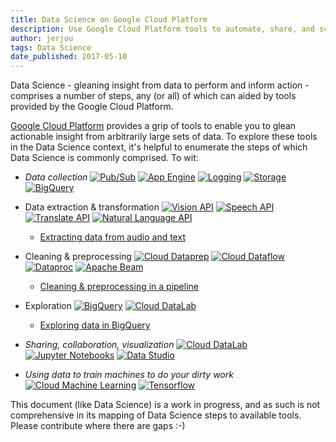 ```yaml
---
title: Data Science on Google Cloud Platform
description: Use Google Cloud Platform tools to automate, share, and scale Data Science workflows.
author: jerjou
tags: Data Science
date_published: 2017-05-10
---
```

Data Science - gleaning insight from data to perform and inform action -
comprises a number of steps, any (or all) of which can aided by tools provided
by the Google Cloud Platform.

[Google Cloud Platform](https://cloud.google.com) provides a grip of tools to
enable you to glean actionable insight from arbitrarily large sets of data. To
explore these tools in the Data Science context, it's helpful to enumerate the
steps of which Data Science is commonly comprised. To wit:

* *Data collection*
  [![Pub/Sub](https://storage.googleapis.com/gcp-community/resources/gcp_icons/products_and_services/big_data/Cloud-PubSub_25.png "Pub/Sub")][pubsub]
  [![App Engine](https://storage.googleapis.com/gcp-community/resources/gcp_icons/products_and_services/compute/App-Engine_25.png "App Engine")][appengine]
  [![Logging](https://storage.googleapis.com/gcp-community/resources/gcp_icons/products_and_services/management_tools/Logging_25.png "Logging")][logging]
  [![Storage](https://storage.googleapis.com/gcp-community/resources/gcp_icons/products_and_services/storage_and_databases/Cloud-Storage_25.png "Storage")][gcs]
  [![BigQuery](https://storage.googleapis.com/gcp-community/resources/gcp_icons/products_and_services/big_data/BigQuery_25.png "BigQuery")][bigquery]

* Data extraction & transformation
  [![Vision API](https://storage.googleapis.com/gcp-community/resources/gcp_icons/products_and_services/machine_learning/Cloud-Vision-API_25.png "Vision API")][vision]
  [![Speech API](https://storage.googleapis.com/gcp-community/resources/gcp_icons/products_and_services/machine_learning/Cloud-Speech-API_25.png "Speech API")][speech]
  [![Translate API](https://storage.googleapis.com/gcp-community/resources/gcp_icons/products_and_services/machine_learning/Cloud-Translation-API_25.png "Translate API")][translate]
  [![Natural Language API](https://storage.googleapis.com/gcp-community/resources/gcp_icons/products_and_services/machine_learning/Cloud-Natural-Language-API_25.png "Natural Language API")][nl]

  * [Extracting data from audio and text](/community/tutorials/data-science-extraction)

* Cleaning & preprocessing
  [![Cloud Dataprep](https://storage.googleapis.com/gcp-community/resources/gcp_icons/products_and_services/big_data/Cloud-Dataprep_25.png "Cloud Dataprep")][dataprep]
  [![Cloud Dataflow](https://storage.googleapis.com/gcp-community/resources/gcp_icons/products_and_services/big_data/Cloud-Dataflow_25.png "Cloud Dataflow")][dataflow]
  [![Dataproc](https://storage.googleapis.com/gcp-community/resources/gcp_icons/products_and_services/big_data/Cloud-Dataproc_25.png "Dataproc")][dataproc]
  [![Apache Beam](https://storage.googleapis.com/gcp-community/tutorials/data-science/beam.png "Apache Beam")][beam]

  * [Cleaning & preprocessing in a pipeline](/community/tutorials/data-science-preprocessing)

* Exploration
  [![BigQuery](https://storage.googleapis.com/gcp-community/resources/gcp_icons/products_and_services/big_data/BigQuery_25.png "BigQuery")][bigquery]
  [![Cloud DataLab](https://storage.googleapis.com/gcp-community/resources/gcp_icons/products_and_services/big_data/Cloud-Datalab_25.png "Cloud DataLab")][datalab]

    * [Exploring data in BigQuery](/community/tutorials/data-science-exploration)

* *Sharing, collaboration, visualization*
  [![Cloud DataLab](https://storage.googleapis.com/gcp-community/resources/gcp_icons/products_and_services/big_data/Cloud-Datalab_25.png "Cloud DataLab")][datalab]
  [![Jupyter Notebooks](https://storage.googleapis.com/gcp-community/tutorials/data-science/jupyter.png "Jupyter Notebooks")][jupyter]
  [![Data Studio](https://storage.googleapis.com/gcp-community/resources/gcp_icons/products_and_services/big_data/Data-Studio_25.png "Data Studio")][datastudio]

* *Using data to train machines to do your dirty work*
  [![Cloud Machine Learning](https://storage.googleapis.com/gcp-community/resources/gcp_icons/products_and_services/machine_learning/Cloud-Machine-Learning_25.png "Cloud Machine Learning")][ml-engine]
  [![Tensorflow](https://storage.googleapis.com/gcp-community/tutorials/data-science/tensorflow.png "Tensorflow")][tf]

[comment]:# (Some suggested article titles)
[comment]:# (* A/B testing with Google App Engine and Cloud Logging)
[comment]:# (* Scalable, subscribable data feeds using Cloud Pub/Sub)
[comment]:# (* Visualizations with interactive Jupyter [née iPython] notebooks on Cloud Datalab)
[comment]:# (* Presentations and dashboards using Data Studio)
[comment]:# (* Serving infrastructure)
[comment]:# (* Training and serving machine-learning models on Cloud ML Engine)

This document (like Data Science) is a work in progress, and as such is not
comprehensive in its mapping of Data Science steps to available tools. Please
contribute where there are gaps :-)

[appengine]: /appengine
[beam]: http://beam.apache.org
[bigquery]: /bigquery
[dataflow]: /dataflow
[datalab]: /datalab
[dataprep]: /dataprep
[dataproc]: /dataproc
[datastudio]: http://datastudio.google.com
[gcs]: /storage
[jupyter]: http://jupyter.org
[logging]: /logging
[ml-engine]: /ml-engine
[nl]: /natural-language
[pubsub]: /pubsub
[speech]: /speech
[tf]: http://tensorflow.org
[translate]: /translate
[vision]: /vision
